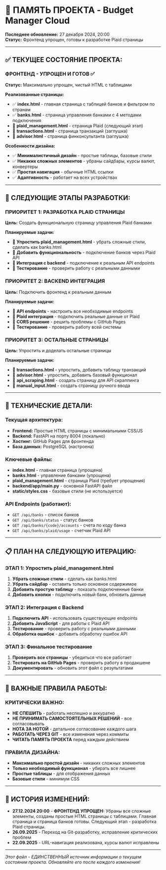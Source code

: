 # 🧠 ПАМЯТЬ ПРОЕКТА - Budget Manager Cloud
**Последнее обновление:** 27 декабря 2024, 20:00  
**Статус:** Фронтенд упрощен, готовы к разработке Plaid страницы

---

## ✅ **ТЕКУЩЕЕ СОСТОЯНИЕ ПРОЕКТА:**

### **ФРОНТЕНД - УПРОЩЕН И ГОТОВ** ✅
**Статус:** Максимально упрощен, чистый HTML с таблицами

**Реализованные страницы:**
- ✅ **index.html** - главная страница с таблицей банков и фильтром по странам
- ✅ **banks.html** - страница управления банками с 4 методами подключения
- 🔄 **plaid_management.html** - страница Plaid (следующий этап)
- 🔄 **transactions.html** - страница транзакций (заглушка)
- 🔄 **advisor.html** - страница финконсультанта (заглушка)

**Особенности дизайна:**
- ✅ **Минималистичный дизайн** - простые таблицы, базовые стили
- ✅ **Никаких сложных элементов** - убраны сайдбары, курсы валют, конвертеры
- ✅ **Простая навигация** - обычные HTML ссылки
- ✅ **Адаптивность** - работает на всех устройствах

---

## 🎯 **СЛЕДУЮЩИЕ ЭТАПЫ РАЗРАБОТКИ:**

### **ПРИОРИТЕТ 1: РАЗРАБОТКА PLAID СТРАНИЦЫ**
**Цель:** Создать функциональную страницу управления Plaid банками

**Планируемые задачи:**
- 🔄 **Упростить plaid_management.html** - убрать сложные стили, сделать как banks.html
- 🔄 **Добавить функциональность** - подключение банков через Plaid API
- 🔄 **Интеграция с backend** - подключение к реальным API endpoints
- 🔄 **Тестирование** - проверить работу с реальными данными

### **ПРИОРИТЕТ 2: BACKEND ИНТЕГРАЦИЯ**
**Цель:** Подключить фронтенд к реальным данным

**Планируемые задачи:**
- 🔄 **API endpoints** - настроить все необходимые endpoints
- 🔄 **Plaid интеграция** - подключить реальные данные от Plaid
- 🔄 **CORS решение** - решить проблемы с GitHub Pages
- 🔄 **Тестирование** - проверить работу всей системы

### **ПРИОРИТЕТ 3: ОСТАЛЬНЫЕ СТРАНИЦЫ**
**Цель:** Упростить и доделать остальные страницы

**Планируемые задачи:**
- 🔄 **transactions.html** - упростить, добавить таблицу транзакций
- 🔄 **advisor.html** - упростить, добавить базовый функционал
- 🔄 **api_scraping.html** - создать страницу для API скраппинга
- 🔄 **manual_input.html** - создать страницу ручного ввода

---

## 🔧 **ТЕХНИЧЕСКИЕ ДЕТАЛИ:**

### **Текущая архитектура:**
- **Frontend:** Простые HTML страницы с минимальными CSS/JS
- **Backend:** FastAPI на порту 8004 (локально)
- **Хостинг:** GitHub Pages для фронтенда
- **База данных:** PostgreSQL (настроена)

### **Ключевые файлы:**
- **index.html** - главная страница (упрощена)
- **banks.html** - управление банками (упрощена)
- **plaid_management.html** - страница Plaid (требует упрощения)
- **backend/app/main.py** - основной FastAPI файл
- **static/styles.css** - базовые стили (не используется)

### **API Endpoints (работают):**
- `GET /api/banks` - список банков
- `GET /api/banks/status` - статус банков
- `GET /api/banks/{code}/accounts` - счета по коду банка
- `GET /api/banks/plaid/usage` - счетчик Plaid API

---

## 📋 **ПЛАН НА СЛЕДУЮЩУЮ ИТЕРАЦИЮ:**

### **ЭТАП 1: Упростить plaid_management.html**
1. **Убрать сложные стили** - сделать как banks.html
2. **Убрать сайдбар** - оставить только основное содержимое
3. **Добавить простую таблицу** - показать подключенные банки
4. **Добавить кнопки** - подключить новый банк, обновить данные

### **ЭТАП 2: Интеграция с Backend**
1. **Подключить API** - использовать существующие endpoints
2. **Добавить JavaScript** - для работы с Plaid API
3. **Тестирование** - проверить работу с реальными данными
4. **Обработка ошибок** - добавить обработку ошибок API

### **ЭТАП 3: Финальное тестирование**
1. **Проверить все страницы** - убедиться что все работает
2. **Тестировать на GitHub Pages** - проверить работу в продакшене
3. **Документировать** - обновить этот файл с результатами

---

## 🚨 **ВАЖНЫЕ ПРАВИЛА РАБОТЫ:**

### **КРИТИЧЕСКИ ВАЖНО:**
- **НЕ СПЕШИТЬ** - работать неспешно и аккуратно
- **НЕ ПРИНИМАТЬ САМОСТОЯТЕЛЬНЫХ РЕШЕНИЙ** - все согласовывать
- **НОТА ЗА НОТОЙ** - детальное согласование каждого шага
- **РАБОТАТЬ ЧЕРЕЗ GIT** - все изменения через коммиты
- **ЧИТАТЬ ПАМЯТЬ ПРОЕКТА** перед каждым действием

### **ПРАВИЛА ДИЗАЙНА:**
- **Максимально простой дизайн** - никаких сложных элементов
- **Только необходимый функционал** - убирать все лишнее
- **Простые таблицы** - для отображения данных
- **Базовые стили** - минимум CSS

---

## 📝 **ИСТОРИЯ ИЗМЕНЕНИЙ:**

- **27.12.2024 20:00** - **ФРОНТЕНД УПРОЩЕН:** Убраны все сложные элементы, созданы простые HTML страницы с таблицами. Главная страница и страница банков готовы. Следующий этап - разработка Plaid страницы.
- **26.09.2025** - Переход на Git-разработку, исправление критических проблем
- **22.09.2025** - URL-навигация реализована, курсы валют исправлены

---

*Этот файл - ЕДИНСТВЕННЫЙ источник информации о текущем состоянии проекта. Обновляйте его после каждого изменения!*